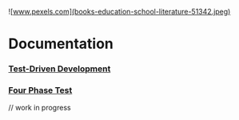 ![www.pexels.com](books-education-school-literature-51342.jpeg)
# Documentation

### [Test-Driven Development](testDrivenDevelopment.md)
### [Four Phase Test](fourPhaseTest.md)

// work in progress